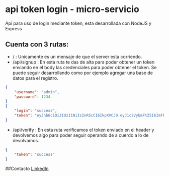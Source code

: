 # api token login - micro-servicio
Api para uso de login mediante token, esta desarrollada con NodeJS y Express
## Cuenta con 3 rutas:
* / : Unicamente es un mensaje de que el server esta corriendo.
* /api/signup : En esta ruta te das de alta para poder obtener un token enviando en el body las credenciales para poder obtener el token. Se puede seguir desarrollando como por ejemplo agregar una base de datos para el registro.
```json
{
	"username": "admin",
	"password": 1234
}
{
	"login": "success",
	"token": "eyJhbGciOiJIUzI1NiIsInR5cCI6IkpXVCJ9.eyJ1c2VybmFtZSI6ImFkbWluIiwiaWF0IjoxNjY3NTAzNTEyfQ.FqqUyzv78829NayUBz-rIzetQky9TyJYdSDteYk3bnY"
}
```
* /api/verify : En esta ruta verificamos el token enviado en el header y devolvemos algo para poder seguir operando de a cuerdo a lo de devolvamos. 
```json
{
	"token": "success"
}
```

##Contacto
[LinkedIn](https://www.linkedin.com/in/roseabdev/)
